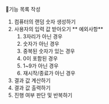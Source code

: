 📌기능 목록 작성

1. 컴퓨터의 랜덤 숫자 생성하기
2. 사용자의 입력 값 받아오기
 ** 예외사항**
   1) 3자리가 아닌 경우
   2) 숫자가 아닌 경우
   3) 중복된 숫자가 있는 경우
   4) 0이 포함된 경우
   5) 1~9가 아닌 경우
   6) 재시작/종료가 아닌 경우
3. 결과 값 계산하기
4. 결과 값 출력하기
5. 진행 여부 판단 및 반복하기